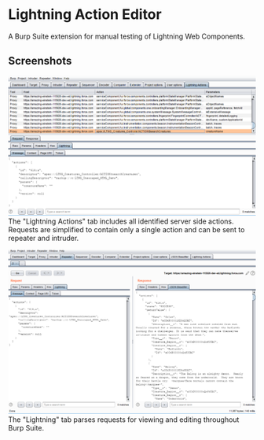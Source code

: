 # Lightning Action Editor
A Burp Suite extension for manual testing of Lightning Web Components.

## Screenshots
![lightning_actions_tab](images/lightning_actions_tab.png)
The "Lightning Actions" tab includes all identified server side actions. Requests are simplified to contain only a single action and can be sent to repeater and intruder.

![lightning_tab](images/lightning_tab.png)
The "Lightning" tab parses requests for viewing and editing throughout Burp Suite.